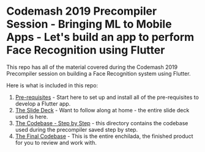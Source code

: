 # Codemash 2019 Precompiler Session - Bringing ML to Mobile Apps - Let's build an app to perform Face Recognition using Flutter

This repo has all of the material covered during the Codemash 2019 Precompiler session on building a Face Recognition system using Flutter.

Here is what is included in this repo:

1. [Pre-requisites](https://github.com/donwardpeng/codemash_flutter_precompiler/tree/master/pre-requisites) - Start here to set up and install all of the pre-requisites to develop a Flutter app.
2. [The Slide Deck](https://github.com/donwardpeng/codemash_flutter_precompiler/tree/master/slidedeck) - Want to follow along at home - the entire slide deck used is here.
3. [The Codebase - Step by Step](https://github.com/donwardpeng/codemash_flutter_precompiler/tree/master/step_by_step_codebase) - this directory contains the codebase used during the precompiler saved step by step.
4. [The Final Codebase](https://github.com/donwardpeng/codemash_flutter_precompiler/tree/master/final_codebase) - This is the entire enchilada, the finished product for you to review and work with.


